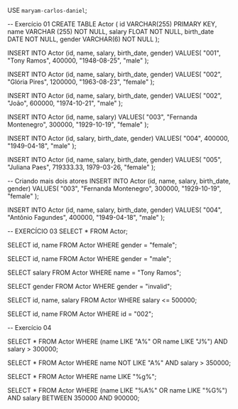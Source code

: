 USE `maryam-carlos-daniel`;

-- Exercício 01
CREATE TABLE Actor (
id VARCHAR(255) PRIMARY KEY,
name VARCHAR (255) NOT NULL,
salary FLOAT NOT NULL,
birth_date DATE NOT NULL,
gender VARCHAR(6) NOT NULL
);

INSERT INTO Actor (id, name, salary, birth_date, gender)
VALUES(
"001",
"Tony Ramos",
400000,
"1948-08-25",
"male"
);

INSERT INTO Actor (id, name, salary, birth_date, gender)
VALUES(
"002",
"Glória Pires",
1200000,
"1963-08-23",
"female"
);

INSERT INTO Actor (id, name, salary, birth_date, gender)
VALUES(
"002",
"João",
600000,
"1974-10-21",
"male"
);

INSERT INTO Actor (id, name, salary)
VALUES(
"003",
"Fernanda Montenegro",
300000,
"1929-10-19",
"female"
);

INSERT INTO Actor (id, salary, birth_date, gender)
VALUES(
"004",
400000,
"1949-04-18",
"male"
);

INSERT INTO Actor (id, name, salary, birth_date, gender)
VALUES(
"005",
"Juliana Paes",
719333.33,
1979-03-26,
"female"
);

-- Criando mais dois atores
INSERT INTO Actor (id, name, salary, birth_date, gender)
VALUES(
"003",
"Fernanda Montenegro",
300000,
"1929-10-19",
"female"
);

INSERT INTO Actor (id, name, salary, birth_date, gender)
VALUES(
"004",
"Antônio Fagundes",
400000,
"1949-04-18",
"male"
);

-- EXERCÍCIO 03
SELECT \* FROM Actor;

SELECT id, name FROM Actor WHERE gender = "female";

SELECT id, name FROM Actor WHERE gender = "male";

SELECT salary FROM Actor WHERE name = "Tony Ramos";

SELECT gender FROM Actor WHERE gender = "invalid";

SELECT id, name, salary FROM Actor WHERE salary <= 500000;

SELECT id, name FROM Actor WHERE id = "002";

-- Exercício 04

SELECT \* FROM Actor WHERE (name LIKE "A%" OR name LIKE "J%") AND salary > 300000;

SELECT \* FROM Actor WHERE name NOT LIKE "A%" AND salary > 350000;

SELECT \* FROM Actor WHERE name LIKE "%g%";

SELECT \* FROM Actor WHERE (name LIKE "%A%" OR name LIKE "%G%") AND salary BETWEEN 350000 AND 900000;
